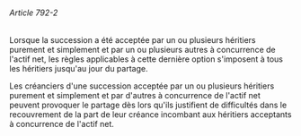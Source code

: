 ###### Article 792-2

Lorsque la succession a été acceptée par un ou plusieurs héritiers purement et simplement et par un ou plusieurs autres à concurrence de l'actif net, les règles applicables à cette dernière option s'imposent à tous les héritiers jusqu'au jour du partage.

Les créanciers d'une succession acceptée par un ou plusieurs héritiers purement et simplement et par d'autres à concurrence de l'actif net peuvent provoquer le partage dès lors qu'ils justifient de difficultés dans le recouvrement de la part de leur créance incombant aux héritiers acceptants à concurrence de l'actif net.

